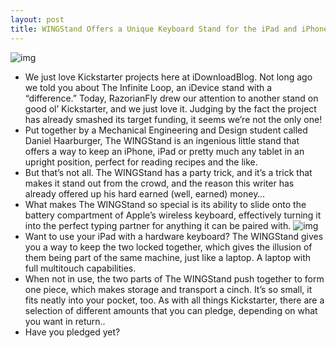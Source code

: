 ```yaml
---
layout: post
title: WINGStand Offers a Unique Keyboard Stand for the iPad and iPhone
---
```

![img](http://media.idownloadblog.com/wp-content/uploads/2011/08/wingstand1.jpeg)
* We just love Kickstarter projects here at iDownloadBlog. Not long ago we told you about The Infinite Loop, an iDevice stand with a “difference.” Today, RazorianFly drew our attention to another stand on good ol’ Kickstarter, and we just love it. Judging by the fact the project has already smashed its target funding, it seems we’re not the only one!
* Put together by a Mechanical Engineering and Design student called Daniel Haarburger, The WINGStand is an ingenious little stand that offers a way to keep an iPhone, iPad or pretty much any tablet in an upright position, perfect for reading recipes and the like.
* But that’s not all. The WINGStand has a party trick, and it’s a trick that makes it stand out from the crowd, and the reason this writer has already offered up his hard earned (well, earned) money…
* What makes The WINGStand so special is its ability to slide onto the battery compartment of Apple’s wireless keyboard, effectively turning it into the perfect typing partner for anything it can be paired with.
![img](http://media.idownloadblog.com/wp-content/uploads/2011/08/wingstand2.jpeg)
* Want to use your iPad with a hardware keyboard? The WINGStand gives you a way to keep the two locked together, which gives the illusion of them being part of the same machine, just like a laptop. A laptop with full multitouch capabilities.
* When not in use, the two parts of The WINGStand push together to form one piece, which makes storage and transport a cinch. It’s so small, it fits neatly into your pocket, too. As with all things Kickstarter, there are a selection of different amounts that you can pledge, depending on what you want in return..
* Have you pledged yet?

